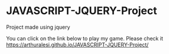 # JAVASCRIPT-JQUERY-Project
 Project made using jquery

You can click on the link below to play my game. Please check it <br>
https://arthuralesi.github.io/JAVASCRIPT-JQUERY-Project/
